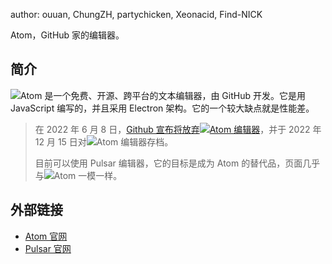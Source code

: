 author: ouuan, ChungZH, partychicken, Xeonacid, Find-NICK

Atom，GitHub 家的编辑器。

## 简介

![](https://oi-wiki.org/tools/images/atom-resize.png)Atom 是一个免费、开源、跨平台的文本编辑器，由 GitHub 开发。它是用 JavaScript 编写的，并且采用 Electron 架构。它的一个较大缺点就是性能差。

> 在 2022 年 6 月 8 日，[Github 宣布将放弃![](https://oi-wiki.org/tools/images/atom-resize.png)Atom 编辑器](https://github.blog/2022-06-08-sunsetting-atom/)，并于 2022 年 12 月 15 日对![](https://oi-wiki.org/tools/images/atom-resize.png)Atom 编辑器存档。
>
> 目前可以使用 Pulsar 编辑器，它的目标是成为 Atom 的替代品，页面几乎与![](https://oi-wiki.org/tools/images/atom-resize.png)Atom 一模一样。

## 外部链接

- [Atom 官网](https://atom.io)
- [Pulsar 官网](https://pulsar-edit.dev/)
